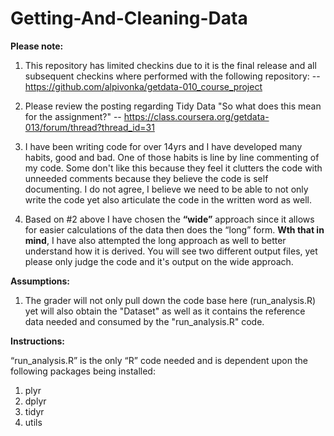 # Getting-And-Cleaning-Data

**Please note:** 

1) This repository has limited checkins due to it is the final release and all subsequent checkins where performed with the following repository:
-- https://github.com/alpivonka/getdata-010_course_project

2) Please review the posting regarding Tidy Data "So what does this mean for the assignment?"
-- https://class.coursera.org/getdata-013/forum/thread?thread_id=31

3) I have been writing code for over 14yrs and I have developed many habits, good and bad. One of those habits is line by line commenting of my code. Some don't like this because they feel it clutters the code with unneeded comments because they believe the code is self documenting. I do not agree, I believe we need to be able to not only write the code yet also articulate the code in the written word as well.

4) Based on #2 above I have chosen the **“wide”** approach since it allows for easier calculations of the data then does the “long” form. **Wth that in mind**, I have also attempted the long approach as well to better understand how it is derived.  You will see two different output files, yet please only judge the code and it's output on the wide approach. 

**Assumptions:**

1) The grader will not only pull down the code base here (run_analysis.R) yet will also obtain the "Dataset" as well as it contains the reference data needed and consumed by the "run_analysis.R" code.

**Instructions:**

“run_analysis.R” is the only “R” code needed and is dependent upon the following packages being installed:
<ol> 
<li>plyr</li>
<li>dplyr</li>
<li>tidyr</li>
<li>utils</li>
</ol>
